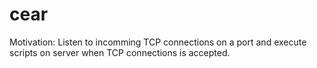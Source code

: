 # cear

Motivation:
Listen to incomming TCP connections on a port and execute scripts on server when TCP connections is accepted.
